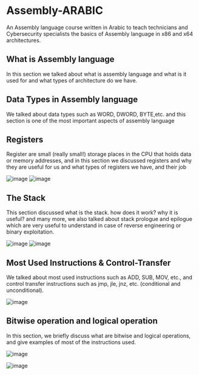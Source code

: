 # Assembly-ARABIC
An Assembly language course written in Arabic to teach technicians and Cybersecurity specialists the basics of Assembly language in x86 and x64 architectures.



## What is Assembly language 
In this section we talked about what is assembly language and what is it used for and what types of architecture do we have.


## Data Types in Assembly language
We talked about data types such as WORD, DWORD, BYTE,etc. and this section is one of the most important aspects of assembly language 

## Registers
Register are small (really small!) storage places in the CPU that holds data or memory addresses, and in this section we discussed registers and why they are useful for us and what types of registers we have, and their job

![image](https://user-images.githubusercontent.com/55762160/183264651-b02c3d10-7cd9-4d18-b771-951f1dbccb46.png)
![image](https://user-images.githubusercontent.com/55762160/183264673-bb567d52-d6a0-4e06-83c9-2b12bf9dd5b1.png)

## The Stack
This section discussed what is the stack. how does it work? why it is useful? and many more, we also talked about stack prologue and epilogue which are very useful to understand in case of reverse engineering or binary exploitation.

![image](https://user-images.githubusercontent.com/55762160/183265319-21077bd1-89cb-4d3f-b132-fcf3bfc8bb65.png)
![image](https://user-images.githubusercontent.com/55762160/183265330-6d4523c4-11e1-4c06-a6ec-2eefb15967e4.png)

## Most Used Instructions & Control-Transfer
We talked about most used instructions such as ADD, SUB, MOV, etc., and control transfer instructions such as jmp, jle, jnz, etc. (conditional and unconditional).

![image](https://user-images.githubusercontent.com/55762160/183265412-fb408467-b2c4-4431-b829-0407b825580a.png)

## Bitwise operation and logical operation
In this section, we briefly discuss what are bitwise and logical operations, and give examples of most of the instructions used.

![image](https://user-images.githubusercontent.com/55762160/183265666-5ee29131-0dff-48a5-9b24-48570a34947d.png)

![image](https://user-images.githubusercontent.com/55762160/183265730-c9f125d2-85ec-4a38-8581-616f455413e5.png)
